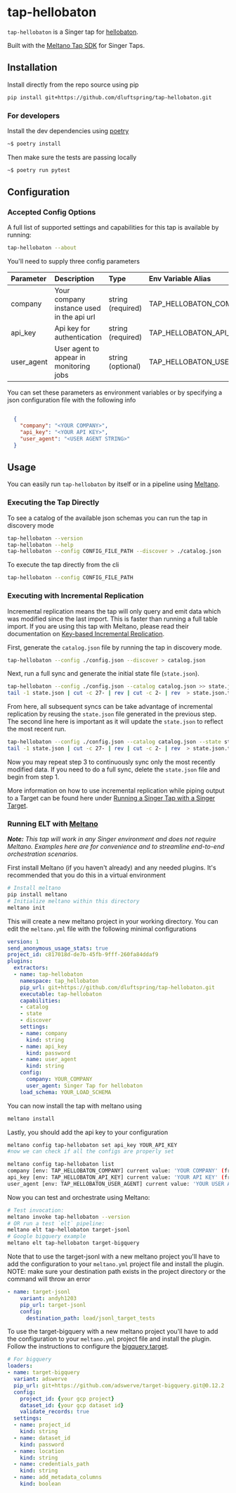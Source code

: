 # tap-hellobaton

`tap-hellobaton` is a Singer tap for [hellobaton](https://www.hellobaton.com/).

Built with the [Meltano Tap SDK](https://sdk.meltano.com) for Singer Taps.

## Installation

Install directly from the repo source using pip

```bash
pip install git+https://github.com/dluftspring/tap-hellobaton.git
```

### For developers

Install the dev dependencies using [poetry](https://python-poetry.org/)

```bash
~$ poetry install
```

Then make sure the tests are passing locally

```bash
~$ poetry run pytest
```


## Configuration

### Accepted Config Options

A full list of supported settings and capabilities for this
tap is available by running:

```bash
tap-hellobaton --about
```

You'll need to supply three config parameters

| Parameter | Description | Type | Env Variable Alias |
| :-------- | :---------- | :--- | :----------------- |
| company | Your company instance used in the api url | string (required) | TAP_HELLOBATON_COMPANY |
| api_key | Api key for authentication | string (required) | TAP_HELLOBATON_API_KEY |
| user_agent | User agent to appear in monitoring jobs | string (optional) | TAP_HELLOBATON_USER_AGENT |

You can set these parameters as environment variables or by specifying a json configuration file with the following info

```json

  {
    "company": "<YOUR COMPANY>",
    "api_key": "<YOUR API KEY>",
    "user_agent": "<USER AGENT STRING>"
  }
```

## Usage

You can easily run `tap-hellobaton` by itself or in a pipeline using [Meltano](https://meltano.com/).

### Executing the Tap Directly

To see a catalog of the available json schemas you can run the tap in discovery mode

```bash
tap-hellobaton --version
tap-hellobaton --help
tap-hellobaton --config CONFIG_FILE_PATH --discover > ./catalog.json
```

To execute the tap directly from the cli

```bash
tap-hellobaton --config CONFIG_FILE_PATH
```

### Executing with Incremental Replication
Incremental replication means the tap will only query and emit data which was modified since the last import. This is faster than running a full table import. If you are using this tap with Meltano, please read their documentation on [Key-based Incremental Replication](https://docs.meltano.com/guide/integration/#key-based-incremental-replication).

First, generate the `catalog.json` file by running the tap in discovery mode.
```bash
tap-hellobaton --config ./config.json --discover > catalog.json
```

Next, run a full sync and generate the initial state file (`state.json`).
```bash
tap-hellobaton --config ./config.json --catalog catalog.json >> state.json
tail -1 state.json | cut -c 27- | rev | cut -c 2- | rev  > state.json.tmp && mv state.json.tmp state.json
```

From here, all subsequent syncs can be take advantage of incremental replication by reusing the `state.json` file generated in the previous step. The second line here is important as it will update the `state.json` to reflect the most recent run.
```bash
tap-hellobaton --config ./config.json --catalog catalog.json --state state.json >> state.json
tail -1 state.json | cut -c 27- | rev | cut -c 2- | rev  > state.json.tmp && mv state.json.tmp state.json
```

Now you may repeat step 3 to continuously sync only the most recently modified data. If you need to do a full sync, delete the `state.json` file and begin from step 1.

More information on how to use incremental replication while piping output to a Target can be found here under [Running a Singer Tap with a Singer Target](https://github.com/singer-io/getting-started/blob/master/docs/RUNNING_AND_DEVELOPING.md#running-a-singer-tap-with-a-singer-target).

### Running ELT with [Meltano](https://www.meltano.com)

_**Note:** This tap will work in any Singer environment and does not require Meltano.
Examples here are for convenience and to streamline end-to-end orchestration scenarios._

First install Meltano (if you haven't already) and any needed plugins. It's recommended that you do this in a virtual environment

```bash
# Install meltano
pip install meltano
# Initialize meltano within this directory
meltano init
```

This will create a new meltano project in your working directory. You can edit the `meltano.yml` file with the following minimal configurations

```yaml
version: 1
send_anonymous_usage_stats: true
project_id: c817018d-de7b-45fb-9fff-260fa84ddaf9
plugins:
  extractors:
  - name: tap-hellobaton
    namespace: tap_hellobaton
    pip_url: git+https://github.com/dluftspring/tap-hellobaton.git
    executable: tap-hellobaton
    capabilities:
    - catalog
    - state
    - discover
    settings:
    - name: company
      kind: string
    - name: api_key
      kind: password
    - name: user_agent
      kind: string
    config:
      company: YOUR_COMPANY
      user_agent: Singer Tap for hellobaton
    load_schema: YOUR_LOAD_SCHEMA
```

You can now install the tap with meltano using

```bash
meltano install
```

Lastly, you should add the api key to your configuration

```bash
meltano config tap-hellobaton set api_key YOUR_API_KEY
#now we can check if all the configs are properly set

meltano config tap-hellobaton list
company [env: TAP_HELLOBATON_COMPANY] current value: 'YOUR COMPANY' (from `meltano.yml`)
api_key [env: TAP_HELLOBATON_API_KEY] current value: 'YOUR API KEY' (from `.env`)
user_agent [env: TAP_HELLOBATON_USER_AGENT] current value: 'YOUR USER AGENT' (from `meltano.yml`)
```

Now you can test and orchestrate using Meltano:

```bash
# Test invocation:
meltano invoke tap-hellobaton --version
# OR run a test `elt` pipeline:
meltano elt tap-hellobaton target-jsonl
# Google bigquery example
meltano elt tap-hellobaton target-bigquery
```

Note that to use the target-jsonl with a new meltano project you'll have to add the configuration to your `meltano.yml` project file and install the plugin. NOTE: make sure your destination path exists in the project directory or the command will throw an error

```yaml
- name: target-jsonl
    variant: andyh1203
    pip_url: target-jsonl
    config:
      destination_path: load/jsonl_target_tests
```

To use the target-bigquery with a new meltano project you'll have to add the configuration to your `meltano.yml` project file and install the plugin. Follow the instructions to configure the [bigquery target](https://github.com/adswerve/target-bigquery#step-1-enable-google-bigquery-api).

```yaml
# For bigquery
loaders:
- name: target-bigquery
  variant: adswerve
  pip_url: git+https://github.com/adswerve/target-bigquery.git@0.12.2
  config:
    project_id: {your gcp project}
    dataset_id: {your gcp dataset id}
    validate_records: true
  settings:
  - name: project_id
    kind: string
  - name: dataset_id
    kind: password
  - name: location
    kind: string
  - name: credentials_path
    kind: string
  - name: add_metadata_columns
    kind: boolean
```

